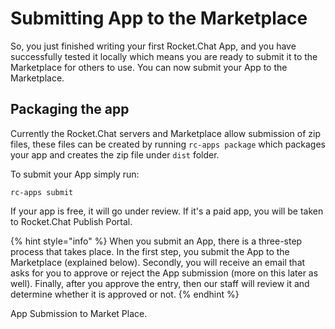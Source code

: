 # Submitting App to the Marketplace

So, you just finished writing your first Rocket.Chat App, and you have successfully tested it locally which means you are ready to submit it to the Marketplace for others to use. You can now submit your App to the Marketplace.

## Packaging the app

Currently the Rocket.Chat servers and Marketplace allow submission of zip files, these files can be created by running `rc-apps package` which packages your app and creates the zip file under `dist` folder.

To submit your App simply run:

`rc-apps submit`

If your app is free, it will go under review. If it's a paid app, you will be taken to Rocket.Chat  Publish Portal.

{% hint style="info" %}
When you submit an App, there is a three-step process that takes place. In the first step, you submit the App to the Marketplace \(explained below\). Secondly, you will receive an email that asks for you to approve or reject the App submission \(more on this later as well\). Finally, after you approve the entry, then our staff will review it and determine whether it is approved or not.
{% endhint %}

App Submission to Market Place.



